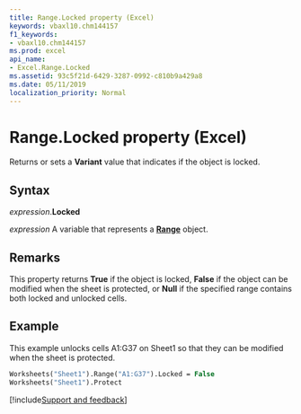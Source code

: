 ```yaml
---
title: Range.Locked property (Excel)
keywords: vbaxl10.chm144157
f1_keywords:
- vbaxl10.chm144157
ms.prod: excel
api_name:
- Excel.Range.Locked
ms.assetid: 93c5f21d-6429-3287-0992-c810b9a429a8
ms.date: 05/11/2019
localization_priority: Normal
---
```



# Range.Locked property (Excel)

Returns or sets a **Variant** value that indicates if the object is locked.


## Syntax

_expression_.**Locked**

_expression_ A variable that represents a **[Range](excel.range(object).md)** object.


## Remarks

This property returns **True** if the object is locked, **False** if the object can be modified when the sheet is protected, or **Null** if the specified range contains both locked and unlocked cells.


## Example

This example unlocks cells A1:G37 on Sheet1 so that they can be modified when the sheet is protected.

```vb
Worksheets("Sheet1").Range("A1:G37").Locked = False 
Worksheets("Sheet1").Protect
```




[!include[Support and feedback](~/includes/feedback-boilerplate.md)]
